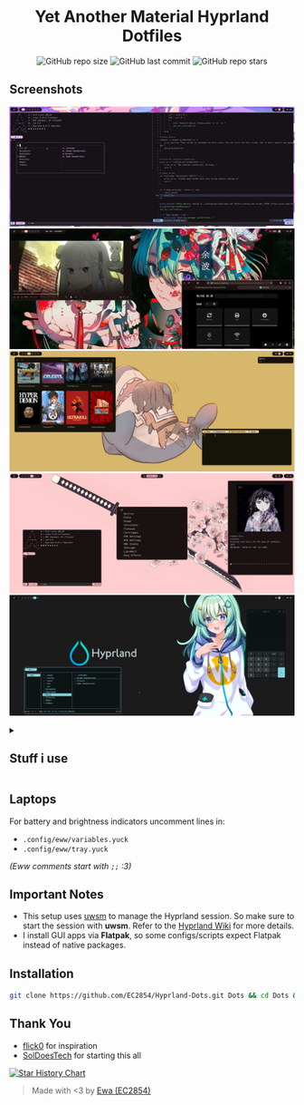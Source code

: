 <div align="center">
<h1> Yet Another Material Hyprland Dotfiles </h1>
</div>

<div align="center">

![GitHub repo size](https://img.shields.io/github/repo-size/EC2854/Hyprland-Dots?style=for-the-badge&labelColor=313244&color=74c7ec)
![GitHub last commit](https://img.shields.io/github/last-commit/EC2854/Hyprland-Dots?style=for-the-badge&labelColor=313244&color=f5c2e7)
![GitHub repo stars](https://img.shields.io/github/stars/EC2854/Hyprland-Dots?style=for-the-badge&labelColor=313244&color=cdd6f4)
</div>

## Screenshots
![screenshot](./screenshots/1.png) 
![screenshot](./screenshots/2.png) 
![screenshot](./screenshots/3.png) 
![screenshot](./screenshots/4.png) 
![screenshot](./screenshots/5.png) 

<details>
<summary><h2>Stuff i use</h2></summary>

- Window Manager - [Hyprland](https://github.com/hyprwm/Hyprland)
- Material Color Generation - [Matugen](https://github.com/InioX/matugen)
- Panel - [eww](https://github.com/elkowar/eww)
- Launcher - [tofi](https://github.com/philj56/tofi)
- Shell - [zsh](https://zsh.org)
- Prompt - [starship](https://github.com/starship/starship)
- Terminal - [foot](https://codeberg.org/dnkl/foot)
- File Manager - [lf](https://github.com/gokcehan/lf)
- IDE - [neovim](https://github.com/neovim/neovim)
- Browser - [librewolf](https://librewolf.net) + [Firefox gnome theme](https://github.com/rafaelmardojai/firefox-gnome-theme)
- Music Player - [kew](https://github.com/ravachol/kew)
- Wallpaper daemon - [swww](https://github.com/LGFae/swww)
- Wallpapers - [Here :3](https://github.com/EC2854/wallpapers)
- font - [Meslo LGL Nerd Font](https://github.com/ryanoasis/nerd-fonts/releases/latest/download/Meslo.tar.xz)

</details>


## Laptops 
For battery and brightness indicators uncomment lines in:
- `.config/eww/variables.yuck`
- `.config/eww/tray.yuck`

*(Eww comments start with `;;` :3)*


## Important Notes
- This setup uses [uwsm](https://github.com/Vladimir-csp/uwsm) to manage the Hyprland session. So make sure to start the session with **uwsm**.  Refer to the [Hyprland Wiki](https://wiki.hyprland.org/Useful-Utilities/Systemd-start/#launching-hyprland-with-uwsm) for more details.   
- I install GUI apps via **Flatpak**, so some configs/scripts expect Flatpak instead of native packages.

## Installation
``` sh
git clone https://github.com/EC2854/Hyprland-Dots.git Dots && cd Dots && ./install.sh
```


## Thank You
- [flick0](https://github.com/flickowoa) for inspiration
- [SolDoesTech](https://github.com/SolDoesTech) for starting this all


<a href="https://star-history.com/#EC2854/Hyprland-Dots&Date">
    <picture>
        <source media="(prefers-color-scheme: dark)" srcset="https://api.star-history.com/svg?repos=EC2854/Hyprland-Dots&type=Date&theme=dark" />
        <source media="(prefers-color-scheme: light)" srcset="https://api.star-history.com/svg?repos=EC2854/Hyprland-Dots&type=Date" />
        <img alt="Star History Chart" src="https://api.star-history.com/svg?repos=EC2854/Hyprland-Dots&type=Date" />
    </picture>
</a>

> Made with <3 by [Ewa (EC2854)](https://github.com/EC2854)
